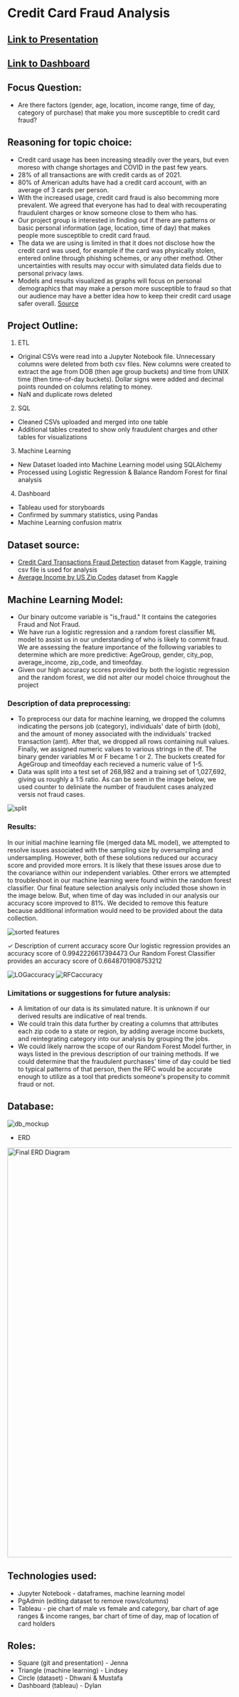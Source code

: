 
# Credit Card Fraud Analysis

## [Link to Presentation](https://docs.google.com/presentation/d/1-1RvOME2adhu_sqhdcV004dQU8e36NeqqYgtGavd53A/edit?usp=sharing)
## [Link to Dashboard](https://public.tableau.com/app/profile/dylan.jungmann/viz/Project_16638840211390/Story2?publish=yes)

## Focus Question: 
* Are there factors (gender, age, location, income range, time of day, category of purchase) that make you more susceptible to credit card fraud?

## Reasoning for topic choice: 
* Credit card usage has been increasing steadily over the years, but even moreso with change shortages and COVID in the past few years. 
* 28% of all transactions are with credit cards as of 2021. 
* 80% of American adults have had a credit card account, with an average of 3 cards per person. 
* With the increased usage, credit card fraud is also becomming more prevalent. We agreed that everyone has had to deal with recouperating fraudulent charges or know someone close to them who has.  
* Our project group is interested in finding out if there are patterns or basic personal information (age, location, time of day) that makes people more susceptible to credit card fraud. 
* The data we are using is limited in that it does not disclose how the credit card was used, for example if the card was physically stolen, entered online through phishing schemes, or any other method. Other uncertainties with results may occur with simulated data fields due to personal privacy laws.
* Models and results visualized as graphs will focus on personal demographics that may make a person more susceptible to fraud so that our audience may have a better idea how to keep their credit card usage safer overall.  [Source](https://www.forbes.com/advisor/credit-cards/credit-card-statistics/)

## Project Outline:
1. ETL 
  * Original CSVs were read into a Jupyter Notebook file. Unnecessary columns were deleted from both csv files.  New columns were created to extract the age from DOB (then age group buckets) and time from UNIX time (then time-of-day buckets). Dollar signs were added and decimal points rounded on columns relating to money.
  * NaN and duplicate rows deleted
2. SQL
  * Cleaned CSVs uploaded and merged into one table
  * Additional tables created to show only fraudulent charges and other tables for visualizations
3. Machine Learning
  * New Dataset loaded into Machine Learning model using SQLAlchemy 
  * Processed using Logistic Regression & Balance Random Forest for final analysis
4. Dashboard
  * Tableau used for storyboards
  * Confirmed by summary statistics, using Pandas
  * Machine Learning confusion matrix

## Dataset source:
* [Credit Card Transactions Fraud Detection](https://www.kaggle.com/datasets/kartik2112/fraud-detection) dataset from Kaggle, training csv file is used for analysis
* [Average Income by US Zip Codes](https://www.kaggle.com/datasets/hamishgunasekara/average-income-per-zip-code-usa-2018?select=postcode_level_averages.csv) dataset from Kaggle

## Machine Learning Model:
* Our binary outcome variable is "is_fraud." It contains the categories Fraud and Not Fraud.
* We have run a logistic regression and a random forest classifier ML model to assist us in our understanding of who is likely to commit fraud. We are assessing the feature importance of the following variables to determine which are more predictive: AgeGroup, gender, city_pop, average_income, zip_code, and timeofday.
* Given our high accuracy scores provided by both the logistic regression and the random forest, we did not alter our model choice throughout the project

### Description of data preprocessing:
* To preprocess our data for machine learning, we dropped the columns indicating the persons job (category), individuals' date of birth (dob), and the amount of money associated with the individuals' tracked transaction (amt). After that, we dropped all rows containing null values. Finally, we assigned numeric values to various strings in the df. The binary gender variables M or F became 1 or 2. The buckets created for AgeGroup and timeofday each recieved a numeric value of 1-5.
* Data was split into a test set of 268,982 and a training set of 1,027,692, giving us roughly a 1:5 ratio. As can be seen in the image below, we used counter to deliniate the number of fraudulent cases analyzed versis not fraud cases. 

![split](/mlvisualizations/split)
### Results: 
In our initial machine learning file (merged data ML model), we attempted to resolve issues associated with the sampling size by oversampling and undersampling. However, both of these solutions reduced our accuracy score and provided more errors. It is likely that these issues arose due to the covariance within our independent variables. Other errors we attempted to troubleshoot in our machine learning were found within the random forest classifier. Our final feature selection analysis only included those shown in the image below. But, when time of day was included in our analysis our accuracy score improved to 81%. We decided to remove this feature because additional information would need to be provided about the data collection. 

![sorted features](/mlvisualizations/sortedfeatures)

✓ Description of current accuracy score Our logistic regression provides an accuracy score of 0.9942226617394473 Our Random Forest Classifier provides an accuracy score of 0.6648701908753212

![LOGaccuracy](/mlvisualizations/LOGaccuracy)
![RFCaccuracy](/mlvisualizations/RFCaccuracy)

### Limitations or suggestions for future analysis: 
  * A limitation of our data is its simulated nature. It is unknown if our derived results are indiicative of real trends.
  * We could train this data further by creating a columns that attributes each zip code to a state or region, by adding average income buckets, and reintegrating category into our analysis by grouping the jobs.
  * We could likely narrow the scope of our Random Forest Model further, in ways listed in the previous description of our training methods. If we could determine that the fraudulent purchases' time of day could be tied to typical patterns of that person, then the RFC would be accurate enough to utilize as a tool that predicts someone's propensity to commit fraud or not. 

## Database:
![db_mockup](https://user-images.githubusercontent.com/103595718/188918466-19835ca6-ffc0-4491-ac88-ea08f7ec6103.png)
* ERD 
<img width="921" alt="Final ERD Diagram" src="https://user-images.githubusercontent.com/103150314/189564519-ad4a322e-b1af-4c75-90fb-cc263ddbb9c8.png">

## Technologies used:
* Jupyter Notebook - dataframes, machine learning model
* PgAdmin (editing dataset to remove rows/columns)
* Tableau - pie chart of male vs female and category, bar chart of age ranges & income ranges, bar chart of time of day, map of location of card holders

## Roles: 
* Square (git and presentation) - Jenna
* Triangle (machine learning) - Lindsey
* Circle (dataset) - Dhwani & Mustafa
* Dashboard (tableau) - Dylan

